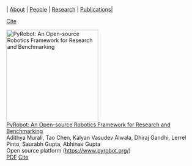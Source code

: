 | [About](./index.html)      | [People](./people-page.html)         | [Research](./research-page.html) | [Publications](./publications_page.html)|

<a href=# class="btn btn-outline-primary btn-page-header btn-sm js-cite-modal" data-filename=/publication/humanadversary/cite.bib>Cite</a></div></div></div><br><div class=row><div class="col-12 col-lg-3"><a href=https://www.pyrobot.org/><img src=https://thumbs.gfycat.com/DownrightDearIndianabat-size_restricted.gif alt="PyRobot: An Open-source Robotics Framework for Research and Benchmarking" class=lazyload width=240px margintop=20px margin-top=20px alt=GIF></a></div><div class=media-body><div class="section-subheading article-title mb-0 mt-0"><a href=https://www.pyrobot.org/>PyRobot: An Open-source Robotics Framework for Research and Benchmarking</a></div><div class="stream-meta article-metadata"><div><span>Adithya Murali</span>, <span>Tao Chen</span>, <span>Kalyan Vasudev Alwala</span>, <span>Dhiraj Gandhi</span>, <span class=author-highlighted>Lerrel Pinto</span>, <span>Saurabh Gupta</span>, <span>Abhinav Gupta</span></div><div class=article-style>Open source platform (https://www.pyrobot.org/)</div></div><div class=btn-links><a class="btn btn-outline-primary btn-page-header btn-sm" href=https://www.pyrobot.org/ target=_blank rel=noopener>PDF</a>
<a href=# class="btn btn-outline-primary btn-page-header btn-sm js-cite-modal" data-filename=/publication/pyrobot/cite.bib>Cite</a>
